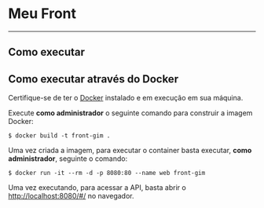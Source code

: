 # Meu Front
---
## Como executar


## Como executar através do Docker

Certifique-se de ter o [Docker](https://docs.docker.com/engine/install/) instalado e em execução em sua máquina.

Execute **como administrador** o seguinte comando para construir a imagem Docker:

```
$ docker build -t front-gim .
```

Uma vez criada a imagem, para executar o container basta executar, **como administrador**, seguinte o comando:

```
$ docker run -it --rm -d -p 8080:80 --name web front-gim   
```

Uma vez executando, para acessar a API, basta abrir o [http://localhost:8080/#/](http://localhost:8080/#/) no navegador.


